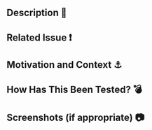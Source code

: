 ## **Description** 📝

## **Related Issue** ❗

## **Motivation and Context** ⚓

## **How Has This Been Tested?** 💣

## **Screenshots (if appropriate)** 📷